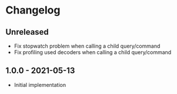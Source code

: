 # Changelog

<!-- There should always be "Unreleased" section at the beginning. -->

## Unreleased
- Fix stopwatch problem when calling a child query/command
- Fix profiling used decoders when calling a child query/command

## 1.0.0 - 2021-05-13
- Initial implementation

